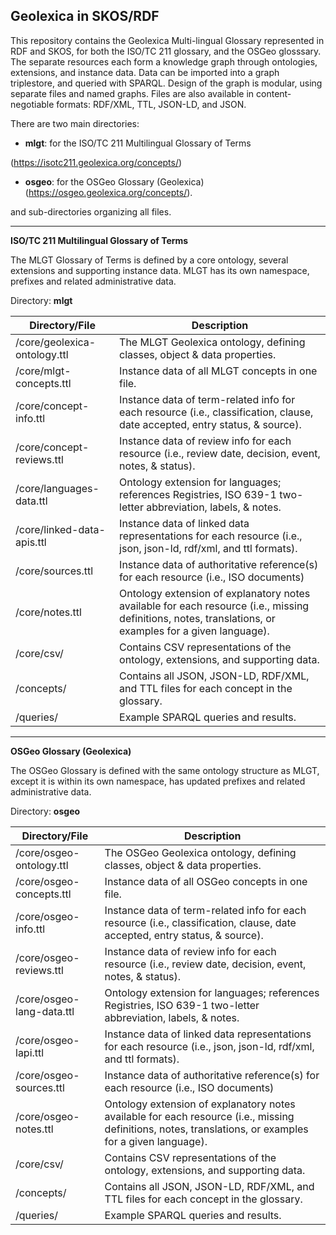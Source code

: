 
## Geolexica in SKOS/RDF

  

This repository contains the Geolexica Multi-lingual Glossary represented in RDF and SKOS, for both the ISO/TC 211 glossary, and the OSGeo glosssary. The separate resources each form a knowledge graph through ontologies, extensions, and instance data. Data can be imported into a graph triplestore, and queried with SPARQL. Design of the graph is modular, using separate files and named graphs. Files are also available in content-negotiable formats: RDF/XML, TTL, JSON-LD,  and JSON.

There are two main directories:

  

-  **mlgt**: for the ISO/TC 211 Multilingual Glossary of Terms

(https://isotc211.geolexica.org/concepts/)

-  **osgeo**: for the OSGeo Glossary (Geolexica) (https://osgeo.geolexica.org/concepts/).

  

and sub-directories organizing all files.

*******************************************

**ISO/TC 211 Multilingual Glossary of Terms**

  

The MLGT Glossary of Terms is defined by a core ontology, several extensions and supporting instance data. MLGT has its own namespace, prefixes and related administrative data.

  

Directory: **mlgt**

  

| Directory/File | Description |
|--|--|
| /core/geolexica-ontology.ttl | The MLGT Geolexica ontology, defining classes, object & data properties. |
| /core/mlgt-concepts.ttl | Instance data of all MLGT concepts in one file. |
| /core/concept-info.ttl | Instance data of term-related info for each resource (i.e., classification, clause, date accepted, entry status, & source). |
| /core/concept-reviews.ttl | Instance data of review info for each resource (i.e., review date, decision, event, notes, & status). |
| /core/languages-data.ttl | Ontology extension for languages; references Registries, ISO 639-1 two-letter abbreviation, labels, & notes. |
| /core/linked-data-apis.ttl | Instance data of linked data representations for each resource (i.e., json, json-ld, rdf/xml, and ttl formats). |
| /core/sources.ttl | Instance data of authoritative reference(s) for each resource (i.e., ISO documents) |
| /core/notes.ttl | Ontology extension of explanatory notes available for each resource (i.e., missing definitions, notes, translations, or examples for a given language). |
| /core/csv/ | Contains CSV representations of the ontology, extensions, and supporting data. |
| /concepts/ | Contains all JSON, JSON-LD, RDF/XML, and TTL files for each concept in the glossary. |
| /queries/ | Example SPARQL queries and results. |

----------

**OSGeo Glossary (Geolexica)**

  
  

The OSGeo Glossary is defined with the same ontology structure as MLGT, except it is within its own namespace, has updated prefixes and related administrative data.

  

Directory: **osgeo**

  
  

| Directory/File | Description |
|--|--|
| /core/osgeo-ontology.ttl | The OSGeo Geolexica ontology, defining classes, object & data properties. |
| /core/osgeo-concepts.ttl | Instance data of all OSGeo concepts in one file. |
| /core/osgeo-info.ttl | Instance data of term-related info for each resource (i.e., classification, clause, date accepted, entry status, & source). |
| /core/osgeo-reviews.ttl | Instance data of review info for each resource (i.e., review date, decision, event, notes, & status). |
| /core/osgeo-lang-data.ttl | Ontology extension for languages; references Registries, ISO 639-1 two-letter abbreviation, labels, & notes. |
| /core/osgeo-lapi.ttl | Instance data of linked data representations for each resource (i.e., json, json-ld, rdf/xml, and ttl formats). |
| /core/osgeo-sources.ttl | Instance data of authoritative reference(s) for each resource (i.e., ISO documents) |
| /core/osgeo-notes.ttl | Ontology extension of explanatory notes available for each resource (i.e., missing definitions, notes, translations, or examples for a given language). |
| /core/csv/ | Contains CSV representations of the ontology, extensions, and supporting data. |
| /concepts/ | Contains all JSON, JSON-LD, RDF/XML, and TTL files for each concept in the glossary. |
| /queries/ | Example SPARQL queries and results. |
